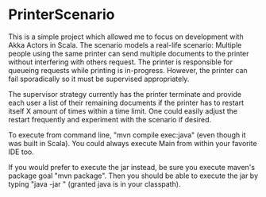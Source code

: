 PrinterScenario
===============

This is a simple project which allowed me to focus on development with Akka Actors in Scala.  The scenario models a real-life scenario:  Multiple people using the same printer can send multiple documents to the printer without interfering with others request. The printer is responsible for queueing requests while printing is in-progress.  However, the printer can fail sporadically so it must be supervised appropriately.

The supervisor strategy currently has the printer terminate and provide each user a list of their remaining documents if the printer has to restart itself X amount of times within a time limit.  One could easily adjust the restart frequently and experiment with the scenario if desired.

To execute from command line, "mvn compile exec:java" (even though it was built in Scala).  You could always execute Main from within your favorite IDE too.

If you would prefer to execute the jar instead, be sure you execute maven's package goal "mvn package".  Then you should be able to execute the jar by typing "java -jar <relative path to jar>" (granted java is in your classpath).
